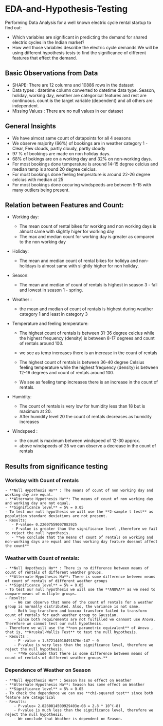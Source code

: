 # EDA-and-Hypothesis-Testing
Performing Data Analysis for a well known electric cycle rental startup to find out: 
 - Which variables are significant in predicting the demand for shared electric cycles in the Indian market?
 - How well those variables describe the electric cycle demands
We will be using different hypothesis tests to find the significance of different features that effect the demand.

## Basic Observations from Data 
- SHAPE: There are 12 columns and 10886 rows in the dataset
- Data types : datetime column converted to datetime data type. Season, holiday, working day, weather are categorical features and rest are continuous. count is the target variable (dependent) and all others are independent.
- Missing Values : There are no null values in our dataset

## General Insights
 - We have almost same count of datapoints for all 4 seasons
 - We observe majority (66%) of bookings are in weather category 1 - Clear, Few clouds, partly cloudy, partly cloudy
 - 97 % of bookings are made on non holiday days.
 - 68% of bokings are on a working day and 32% on non-working days.
 - For most bookings done temperature is around 14-15 degree celcius and median temp is around 20 degree celcius. 
 - For most bookings done feeling temperature is around 22-26 degree celcius with median at 25
 - For most bookings done occuring windspeeds are between 5-15 with many outliers being present.


## Relation between Features and Count:

- Working day: 
    - The mean count of rental bikes for working and non working days is almost same with slightly higer for working day
    - The max and median count for working day is greater as compared to the non working day

- Holiday: 
    - The mean and median count of rental bikes for holidya and non-holidays is almost same with slightly higher for non holiday.

- Season:
    - The mean and median of count of rentals is highest in season 3 - fall and lowest in season 1 - spring.

- Weather :
    - the mean and median of count of rentals is highest during weather category 1 and least in category 3

- Temperature and feeling temperature:
    - The highest count of rentals is between 31-36 degree celcius while the highest frequency (density) is between 8-17 degrees and count of rentals around 100.
    - we see as temp increases there is an increase in the count of rentals

    - The highest count of rentals is between 36-40 degree Celsius feeling temperature while the highest frequency (density) is between 12-16 degrees and count of rentals around 100.
    - We see as feeling temp increases there is an increase in the count of rentals.

- Humidity:
    - The count of rentals is very low for humidity less than 18 but is maximum at 20.
    - After humidity level 20 the count of rentals decreases as humidity increases

- Windspeed :
    - the count is maximum between windspeed of 12-30 approx.
    - above windspeeds of 35 we can observe a decrease in the count of rentals

## Results from significance testing
### Workday with Count of rentals
    - **Null Hypothesis Ho** : The means of count of non working day and working day are equal.
    - **Alternate Hypothesis Ha**: The means of count of non working day and working day are not equal.
    - **Significance level** = 5% = 0.05
    - To test our null hypothesis we will use the **2-sample t test** as population standard deviations are not present.
    - Results:
       - P-value= 0.22607559007082925
       - P-value is greater than the significance level ,therefore we fail to reject the null hypothesis. 
       - **we conclude that the means of count of rentals on working and non-working days are equal and thus working day feature doesnot affect the count**
       
### Weather with Count of rentals:
    - **Null Hypothesis Ho** : There is no difference between means of count of rentals of different weather groups.
    - **Alternate Hypothesis Ha**: There is some difference between means of count of rentals of different weather groups
    - **Significance level** = 5% = 0.05
    - To test our null hypothesis we will use the **ANOVA** as we need to compare means of multiple groups.
    - Results:
        - We can observe that none of the count of rentals for a weather group is normally distributed. Also, the variance is not same.
        - Both log-transform and boxcox transform failed to transform count of rentals for each weather group to Gaussian.
        - Since both requirements are not fulfilled we cannont use Anova. Therefore we cannot test our null hypothesis.
    - Therefore we will use the **non parametric equivalent** of Anova , that is, **Kruskal-Wallis Test** to test the null hypothesis.
    - Results :
        - P -value = 1.572144018491876e-147 ~ 0
        - P-value is very less than the significance level, therefore we reject the null hypothesis.
        - **We conclude that There is some difference between means of count of rentals of different weather groups.**
        
### Dependence of Weather on Season
    - **Null Hypothesis Ho** : Season has no effect on Weather
    - **Alternate Hypothesis Ha**: Season has some effect on Weather
    - **Significance level** = 5% = 0.05
    - To check the dependence we can use **chi-squared test** since both feature are categorical
    - Results:
        - P-value= 2.8260014509929403e-08 = 2.8 * 10^(-8)
        - P-value is much less than the significance level, therefore we reject the null hypothesis. 
        - We conclude that Weather is dependent on Season.





